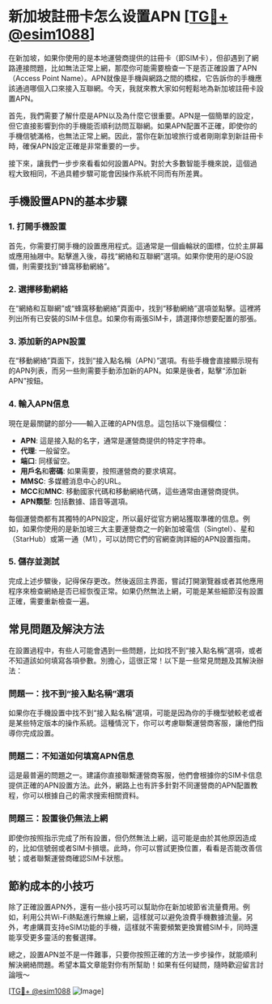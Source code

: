 # 新加坡註冊卡怎么设置APN [[TG💪+ @esim1088](https://t.me/s/esim1088)]

在新加坡，如果你使用的是本地運營商提供的註冊卡（即SIM卡），但卻遇到了網路連接問題，比如無法正常上網，那麼你可能需要檢查一下是否正確設置了APN（Access Point Name）。APN就像是手機與網路之間的橋樑，它告訴你的手機應該通過哪個入口來接入互聯網。今天，我就來教大家如何輕鬆地為新加坡註冊卡設置APN。

首先，我們需要了解什麼是APN以及為什麼它很重要。APN是一個簡單的設定，但它直接影響到你的手機能否順利訪問互聯網。如果APN配置不正確，即使你的手機信號滿格，也無法正常上網。因此，當你在新加坡旅行或者剛剛拿到新註冊卡時，確保APN設定正確是非常重要的一步。

接下來，讓我們一步步來看看如何設置APN。對於大多數智能手機來說，這個過程大致相同，不過具體步驟可能會因操作系統不同而有所差異。

## 手機設置APN的基本步驟

### 1. 打開手機設置
首先，你需要打開手機的設置應用程式。這通常是一個齒輪狀的圖標，位於主屏幕或應用抽屜中。點擊進入後，尋找“網絡和互聯網”選項。如果你使用的是iOS設備，則需要找到“蜂窩移動網絡”。

### 2. 選擇移動網絡
在“網絡和互聯網”或“蜂窩移動網絡”頁面中，找到“移動網絡”選項並點擊。這裡將列出所有已安裝的SIM卡信息。如果你有兩張SIM卡，請選擇你想要配置的那張。

### 3. 添加新的APN設置
在“移動網絡”頁面下，找到“接入點名稱（APN）”選項。有些手機會直接顯示現有的APN列表，而另一些則需要手動添加新的APN。如果是後者，點擊“添加新APN”按鈕。

### 4. 輸入APN信息
現在是最關鍵的部分——輸入正確的APN信息。這包括以下幾個欄位：

- **APN**: 這是接入點的名字，通常是運營商提供的特定字符串。
- **代理**: 一般留空。
- **端口**: 同樣留空。
- **用戶名**和**密碼**: 如果需要，按照運營商的要求填寫。
- **MMSC**: 多媒體消息中心的URL。
- **MCC**和**MNC**: 移動國家代碼和移動網絡代碼，這些通常由運營商提供。
- **APN類型**: 包括數據、語音等選項。

每個運營商都有其獨特的APN設定，所以最好從官方網站獲取準確的信息。例如，如果你使用的是新加坡三大主要運營商之一的新加坡電信（Singtel）、星和（StarHub）或第一通（M1），可以訪問它們的官網查詢詳細的APN設置指南。

### 5. 儲存並測試
完成上述步驟後，記得保存更改。然後返回主界面，嘗試打開瀏覽器或者其他應用程序來檢查網絡是否已經恢復正常。如果仍然無法上網，可能是某些細節沒有設置正確，需要重新檢查一遍。

## 常見問題及解決方法

在設置過程中，有些人可能會遇到一些問題，比如找不到“接入點名稱”選項，或者不知道該如何填寫各項參數。別擔心，這很正常！以下是一些常見問題及其解決辦法：

### 問題一：找不到“接入點名稱”選項
如果你在手機設置中找不到“接入點名稱”選項，可能是因為你的手機型號較老或者是某些特定版本的操作系統。這種情況下，你可以考慮聯繫運營商客服，讓他們指導你完成設置。

### 問題二：不知道如何填寫APN信息
這是最普遍的問題之一。建議你直接聯繫運營商客服，他們會根據你的SIM卡信息提供正確的APN設置方法。此外，網路上也有許多針對不同運營商的APN配置教程，你可以根據自己的需求搜索相關資料。

### 問題三：設置後仍無法上網
即使你按照指示完成了所有設置，但仍然無法上網，這可能是由於其他原因造成的，比如信號弱或者SIM卡損壞。此時，你可以嘗試更換位置，看看是否能改善信號；或者聯繫運營商確認SIM卡狀態。

## 節約成本的小技巧

除了正確設置APN外，還有一些小技巧可以幫助你在新加坡節省流量費用。例如，利用公共Wi-Fi熱點進行無線上網，這樣就可以避免浪費手機數據流量。另外，考慮購買支持eSIM功能的手機，這樣就不需要頻繁更換實體SIM卡，同時還能享受更多靈活的套餐選擇。

總之，設置APN並不是一件難事，只要你按照正確的方法一步步操作，就能順利解決網絡問題。希望本篇文章能對你有所幫助！如果有任何疑問，隨時歡迎留言討論哦～

[[TG💪+ @esim1088](https://t.me/s/esim1088) ![Image](https://i.postimg.cc/4NQfJmqS/Snipaste-2025-05-13-00-14-12.png)]